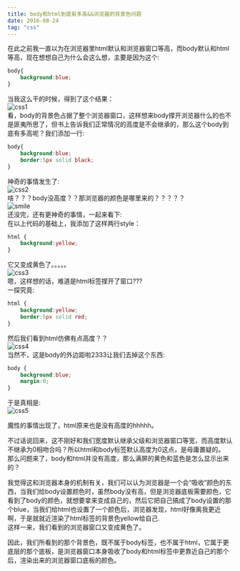 ```yaml
---
title: body和html到底有多高&&浏览器的背景色问题
date: 2016-08-24
tag: "css"
---
```

在此之前我一直以为在浏览器里html默认和浏览器窗口等高，而body默认和html等高，现在想想自己为什么会这么想，主要是因为这个:    
```css
body{
    background:blue;
}
```
当我这么干的时候，得到了这个结果：    
![css1](http://7xl4oh.com1.z0.glb.clouddn.com/gaodu_1.jpg)    
看，body的背景色占据了整个浏览器窗口，这样想来body撑开浏览器什么的也不是匪夷所思了，但书上告诉我们正常情况的高度是不会继承的，那么这个body到底有多高呢？我们添加一行:    
```css
body{
    background:blue;
    border:5px solid black;
}
```
神奇的事情发生了:    
![css2](http://7xl4oh.com1.z0.glb.clouddn.com/test_2.jpg)    
啥？？？body没高度？？那浏览器的颜色是哪里来的？？？？？    
![smile](http://7xl4oh.com1.z0.glb.clouddn.com/bq.jpg)    
还没完，还有更神奇的事情，一起来看下:    
在以上代码的基础上，我添加了这样两行style：    
```css 
html {
    background:yellow;
}
```
它又变成黄色了。。。。。    
![css3](http://7xl4oh.com1.z0.glb.clouddn.com/test_3.jpg)    
嗯，这样想的话，难道是html标签撑开了窗口???   
一探究竟:   
```css
html {
    background:yellow;
    border:5px solid red;
}
```
然后我们看到html仿佛有点高度？？    
![css4](http://7xl4oh.com1.z0.glb.clouddn.com/test_4.jpg)    
当然不，这是body的外边距啦2333让我们去掉这个东西:    
```css
body {
    background:blue;
    margin:0;
}
```
于是真相是:    
![css5](http://7xl4oh.com1.z0.glb.clouddn.com/test_5.jpg)    
    
魔性的事情出现了，html原来也是没有高度的hhhhh。    
    
不过话说回来，这不刚好和我们宽度默认继承父级和浏览器窗口等宽，而高度默认不继承为0相吻合吗？所以html和body标签默认高度为0这点，是毋庸置疑的。    
那么问题来了，body和html并没有高度，那么满屏的黄色和蓝色是怎么显示出来的？    
    
我觉得这和浏览器本身的机制有关，我们可以认为浏览器是一个会“吸收”颜色的东西，当我们给body设置颜色时，虽然body没有高，但是浏览器底板需要颜色，它看到了body的颜色，就想要拿来变成自己的，然后它把自己搞成了body设置的那个blue，当我们给html也设置了一个颜色后，浏览器发现，html好像离我更近啊，于是就就近渲染了html标签的背景色yellow给自己.    
这样一来，我们看到的浏览器窗口又变成黄色了。 
       
因此，我们所看到的那个背景色，既不属于body标签，也不属于html，它属于更底层的那个底板，是浏览器窗口本身吸收了body和html标签中更靠近自己的那个后，渲染出来的浏览器窗口底板的颜色。    


